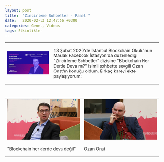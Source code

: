 ```yaml
---
layout: post
title:  "Zincirleme Sohbetler - Panel "
date:   2020-02-13 12:47:56 +0300
categories: Genel, Videos
tags: Etkinlikler
---
```


<table><tr><td style="width:30%">
   <img src="/assets/habitat.jpg">
</td>
<td style="width:70%; vertical-align:top">
<p>
13 Şubat 2020'de İstanbul Blockchain Okulu'nun Maslak Facebook İstasyon'da düzenlediği "Zincirleme Sohbetler" dizisine "Blockchain Her Derde Deva mı?" isimli sohbette sevgili Ozan Onat'ın konuğu oldum. Birkaç kareyi ekte paylaşıyorum:  
</p>
</td></tr></table>

&nbsp;

<table><tr><td style="width:50%">
<img src="/assets/blockchain_okulu_habitat_2_2.jpg">
</td>
<td style="width:70%">
<img src="/assets/blockchain_okulu_habitat_3_2.jpg">
   </td></tr>
<tr><td style="width:50%; vertical-align:top">
<p>"Blockchain her derde deva değil"
</p></td>
<td style="width:50%; vertical-align:top">
<p> Ozan Onat
</p>
</td></tr>
</table>
